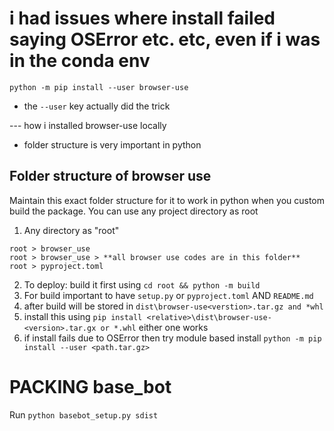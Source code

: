 # i had issues where install failed saying OSError etc. etc, even if i was in the conda env
``python -m pip install --user browser-use``

- the ``--user`` key actually did the trick


--- how i installed browser-use locally
- folder structure is very important in python

## Folder structure of browser use
Maintain this exact folder structure for it to work in python when you custom build the package.
You can use any project directory as root

1. Any directory as "root"

```
root > browser_use
root > browser_use > **all browser use codes are in this folder**
root > pyproject.toml

```

2. To deploy: build it first using ``cd root && python -m build``
3. For build important to have ``setup.py`` or ``pyproject.toml`` AND ``README.md``
4. after build will be stored in ``dist\browser-use<verstion>.tar.gz and *whl``
5. install this using ``pip install <relative>\dist\browser-use-<version>.tar.gx or *.whl`` either one works
6. if install fails due to OSError then try module based install ``python -m pip install --user <path.tar.gz>``



# PACKING base_bot
Run ``python basebot_setup.py sdist``
